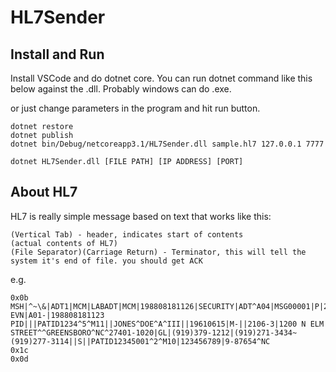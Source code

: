 # HL7Sender

## Install and Run

Install VSCode and do dotnet core. You can run dotnet command like this below against the .dll. Probably windows can do .exe.

or just change parameters in the program and hit run button.

```
dotnet restore
dotnet publish
dotnet bin/Debug/netcoreapp3.1/HL7Sender.dll sample.hl7 127.0.0.1 7777
```

```
dotnet HL7Sender.dll [FILE PATH] [IP ADDRESS] [PORT]
```

## About HL7

HL7 is really simple message based on text that works like this:

```
(Vertical Tab) - header, indicates start of contents
(actual contents of HL7)
(File Separator)(Carriage Return) - Terminator, this will tell the system it's end of file. you should get ACK 
```

e.g.

```
0x0b
MSH|^~\&|ADT1|MCM|LABADT|MCM|198808181126|SECURITY|ADT^A04|MSG00001|P|2.4
EVN|A01-|198808181123
PID|||PATID1234^5^M11||JONES^DOE^A^III||19610615|M-||2106-3|1200 N ELM STREET^^GREENSBORO^NC^27401-1020|GL|(919)379-1212|(919)271-3434~(919)277-3114||S||PATID12345001^2^M10|123456789|9-87654^NC
0x1c
0x0d
```



